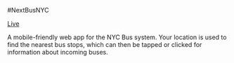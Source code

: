 #NextBusNYC

[Live](nextbusnyc.herokuapp.com)

A mobile-friendly web app for the NYC Bus system.  Your location is used to find the nearest bus stops, which can then be tapped or clicked for information about incoming buses.
